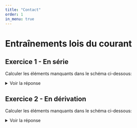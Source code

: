```yaml
---
title: "Contact"
order: 1
in_menu: true
---
```

<body>
    <div id="doc" class="markdown-body container-fluid" lang="en"><h1 id="Entraînements-lois-du-courant"><a class="anchor hidden-xs" href="#Entraînements-lois-du-courant" title="Entraînements-lois-du-courant"><i class="fa fa-link"></i></a>Entraînements lois du courant</h1><h2 id="Exercice-1---En-série"><a class="anchor hidden-xs" href="#Exercice-1---En-série" title="Exercice-1---En-série"><i class="fa fa-link"></i></a>Exercice 1 - En série</h2><p>Calculer les éléments manquants dans le schéma ci-dessous:<br>
<img src="https://i.ibb.co/zZNg5FQ/Lois-s-rie.jpg" alt="" class="md-image md-image"></p><div class="alert alert-success">
<details><summary>Voir la réponse</summary>
<ul>
<li><strong>L’intensité est la même dans tout ce circuit en série.</strong></li>
<li>On connaît la résistance <span class="mathjax"><span class="MathJax_Preview" style="color: inherit;"></span><span class="MathJax" id="MathJax-Element-1-Frame" tabindex="0" style="position: relative;" data-mathml="<math xmlns=&quot;http://www.w3.org/1998/Math/MathML&quot;><msub><mi>R</mi><mn>1</mn></msub><mo>=</mo><mn>80</mn><mrow class=&quot;MJX-TeXAtom-ORD&quot;><mo>&amp;#x3A9;</mo></mrow></math>" role="presentation"><nobr aria-hidden="true"><span class="math" id="MathJax-Span-1" style="width: 4.765em; display: inline-block;"><span style="display: inline-block; position: relative; width: 4.247em; height: 0px; font-size: 111%;"><span style="position: absolute; clip: rect(1.484em, 1004.2em, 2.724em, -1000em); top: -2.381em; left: 0em;"><span class="mrow" id="MathJax-Span-2"><span class="msubsup" id="MathJax-Span-3"><span style="display: inline-block; position: relative; width: 1.188em; height: 0px;"><span style="position: absolute; clip: rect(3.114em, 1000.76em, 4.204em, -1000em); top: -3.99em; left: 0em;"><span class="mi" id="MathJax-Span-4" style="font-family: MathJax_Math; font-style: italic;">R</span><span style="display: inline-block; width: 0px; height: 3.99em;"></span></span><span style="position: absolute; top: -3.84em; left: 0.759em;"><span class="mn" id="MathJax-Span-5" style="font-size: 70.7%; font-family: MathJax_Main;">1</span><span style="display: inline-block; width: 0px; height: 3.99em;"></span></span></span></span><span class="mo" id="MathJax-Span-6" style="font-family: MathJax_Main; padding-left: 0.278em;">=</span><span class="mn" id="MathJax-Span-7" style="font-family: MathJax_Main; padding-left: 0.278em;">80</span><span class="texatom" id="MathJax-Span-8"><span class="mrow" id="MathJax-Span-9"><span class="mo" id="MathJax-Span-10" style="font-family: MathJax_Main;">Ω</span></span></span></span><span style="display: inline-block; width: 0px; height: 2.381em;"></span></span></span><span style="display: inline-block; overflow: hidden; vertical-align: -0.238em; border-left: 0px solid; width: 0px; height: 1.091em;"></span></span></nobr><span class="MJX_Assistive_MathML" role="presentation"><math xmlns="http://www.w3.org/1998/Math/MathML"><msub><mi>R</mi><mn>1</mn></msub><mo>=</mo><mn>80</mn><mrow class="MJX-TeXAtom-ORD"><mo>Ω</mo></mrow></math></span></span><script type="math/tex" id="MathJax-Element-1">R_1 = 80 Ω</script></span> et <span class="mathjax"><span class="MathJax_Preview" style="color: inherit;"></span><span class="MathJax" id="MathJax-Element-2-Frame" tabindex="0" style="position: relative;" data-mathml="<math xmlns=&quot;http://www.w3.org/1998/Math/MathML&quot;><mi>I</mi><mo>=</mo><mn>100</mn><mi>m</mi><mi>A</mi><mo>=</mo><mn>0</mn><mo>,</mo><mn>1</mn><mi>A</mi></math>" role="presentation"><nobr aria-hidden="true"><span class="math" id="MathJax-Span-11" style="width: 9.463em; display: inline-block;"><span style="display: inline-block; position: relative; width: 8.494em; height: 0px; font-size: 111%;"><span style="position: absolute; clip: rect(1.536em, 1008.47em, 2.832em, -1000em); top: -2.445em; left: 0em;"><span class="mrow" id="MathJax-Span-12"><span class="mi" id="MathJax-Span-13" style="font-family: MathJax_Math; font-style: italic;">I<span style="display: inline-block; overflow: hidden; height: 1px; width: 0.064em;"></span></span><span class="mo" id="MathJax-Span-14" style="font-family: MathJax_Main; padding-left: 0.278em;">=</span><span class="mn" id="MathJax-Span-15" style="font-family: MathJax_Main; padding-left: 0.278em;">100</span><span class="mi" id="MathJax-Span-16" style="font-family: MathJax_Math; font-style: italic;">m</span><span class="mi" id="MathJax-Span-17" style="font-family: MathJax_Math; font-style: italic;">A</span><span class="mo" id="MathJax-Span-18" style="font-family: MathJax_Main; padding-left: 0.278em;">=</span><span class="mn" id="MathJax-Span-19" style="font-family: MathJax_Main; padding-left: 0.278em;">0</span><span class="mo" id="MathJax-Span-20" style="font-family: MathJax_Main;">,</span><span class="mn" id="MathJax-Span-21" style="font-family: MathJax_Main; padding-left: 0.167em;">1</span><span class="mi" id="MathJax-Span-22" style="font-family: MathJax_Math; font-style: italic;">A</span></span><span style="display: inline-block; width: 0px; height: 2.445em;"></span></span></span><span style="display: inline-block; overflow: hidden; vertical-align: -0.287em; border-left: 0px solid; width: 0px; height: 1.153em;"></span></span></nobr><span class="MJX_Assistive_MathML" role="presentation"><math xmlns="http://www.w3.org/1998/Math/MathML"><mi>I</mi><mo>=</mo><mn>100</mn><mi>m</mi><mi>A</mi><mo>=</mo><mn>0</mn><mo>,</mo><mn>1</mn><mi>A</mi></math></span></span><script type="math/tex" id="MathJax-Element-2">I = 100 mA = 0,1 A</script></span>. On cherche la tension <span class="mathjax"><span class="MathJax_Preview" style="color: inherit;"></span><span class="MathJax" id="MathJax-Element-3-Frame" tabindex="0" style="position: relative;" data-mathml="<math xmlns=&quot;http://www.w3.org/1998/Math/MathML&quot;><msub><mi>U</mi><mrow class=&quot;MJX-TeXAtom-ORD&quot;><mi>R</mi><mn>1</mn></mrow></msub></math>" role="presentation"><nobr aria-hidden="true"><span class="math" id="MathJax-Span-23" style="width: 1.869em; display: inline-block;"><span style="display: inline-block; position: relative; width: 1.673em; height: 0px; font-size: 111%;"><span style="position: absolute; clip: rect(1.505em, 1001.67em, 2.739em, -1000em); top: -2.381em; left: 0em;"><span class="mrow" id="MathJax-Span-24"><span class="msubsup" id="MathJax-Span-25"><span style="display: inline-block; position: relative; width: 1.648em; height: 0px;"><span style="position: absolute; clip: rect(3.114em, 1000.77em, 4.205em, -1000em); top: -3.99em; left: 0em;"><span class="mi" id="MathJax-Span-26" style="font-family: MathJax_Math; font-style: italic;">U<span style="display: inline-block; overflow: hidden; height: 1px; width: 0.084em;"></span></span><span style="display: inline-block; width: 0px; height: 3.99em;"></span></span><span style="position: absolute; top: -3.84em; left: 0.683em;"><span class="texatom" id="MathJax-Span-27"><span class="mrow" id="MathJax-Span-28"><span class="mi" id="MathJax-Span-29" style="font-size: 70.7%; font-family: MathJax_Math; font-style: italic;">R</span><span class="mn" id="MathJax-Span-30" style="font-size: 70.7%; font-family: MathJax_Main;">1</span></span></span><span style="display: inline-block; width: 0px; height: 3.99em;"></span></span></span></span></span><span style="display: inline-block; width: 0px; height: 2.381em;"></span></span></span><span style="display: inline-block; overflow: hidden; vertical-align: -0.254em; border-left: 0px solid; width: 0px; height: 1.084em;"></span></span></nobr><span class="MJX_Assistive_MathML" role="presentation"><math xmlns="http://www.w3.org/1998/Math/MathML"><msub><mi>U</mi><mrow class="MJX-TeXAtom-ORD"><mi>R</mi><mn>1</mn></mrow></msub></math></span></span><script type="math/tex" id="MathJax-Element-3">U_{R1}</script></span> à l’aide de la <strong>loi d’Ohm</strong> <strong><span class="mathjax"><span class="MathJax_Preview" style="color: inherit;"></span><span class="MathJax" id="MathJax-Element-4-Frame" tabindex="0" style="position: relative;" data-mathml="<math xmlns=&quot;http://www.w3.org/1998/Math/MathML&quot;><msub><mi>U</mi><mrow class=&quot;MJX-TeXAtom-ORD&quot;><mi>R</mi><mn>1</mn></mrow></msub><mo>=</mo><msub><mi>R</mi><mn>1</mn></msub><mo>&amp;#x00D7;</mo><mi>I</mi><mo>=</mo><mn>80</mn><mo>&amp;#x00D7;</mo><mn>0</mn><mo>,</mo><mn>1</mn><mo>=</mo><mn>8</mn><mi>V</mi></math>" role="presentation"><nobr aria-hidden="true"><span class="math" id="MathJax-Span-31" style="width: 14.997em; display: inline-block;"><span style="display: inline-block; position: relative; width: 13.514em; height: 0px; font-size: 111%;"><span style="position: absolute; clip: rect(1.569em, 1013.51em, 2.832em, -1000em); top: -2.445em; left: 0em;"><span class="mrow" id="MathJax-Span-32"><span class="msubsup" id="MathJax-Span-33"><span style="display: inline-block; position: relative; width: 1.648em; height: 0px;"><span style="position: absolute; clip: rect(3.114em, 1000.77em, 4.205em, -1000em); top: -3.99em; left: 0em;"><span class="mi" id="MathJax-Span-34" style="font-family: MathJax_Math; font-style: italic;">U<span style="display: inline-block; overflow: hidden; height: 1px; width: 0.084em;"></span></span><span style="display: inline-block; width: 0px; height: 3.99em;"></span></span><span style="position: absolute; top: -3.84em; left: 0.683em;"><span class="texatom" id="MathJax-Span-35"><span class="mrow" id="MathJax-Span-36"><span class="mi" id="MathJax-Span-37" style="font-size: 70.7%; font-family: MathJax_Math; font-style: italic;">R</span><span class="mn" id="MathJax-Span-38" style="font-size: 70.7%; font-family: MathJax_Main;">1</span></span></span><span style="display: inline-block; width: 0px; height: 3.99em;"></span></span></span></span><span class="mo" id="MathJax-Span-39" style="font-family: MathJax_Main; padding-left: 0.278em;">=</span><span class="msubsup" id="MathJax-Span-40" style="padding-left: 0.278em;"><span style="display: inline-block; position: relative; width: 1.188em; height: 0px;"><span style="position: absolute; clip: rect(3.114em, 1000.76em, 4.204em, -1000em); top: -3.99em; left: 0em;"><span class="mi" id="MathJax-Span-41" style="font-family: MathJax_Math; font-style: italic;">R</span><span style="display: inline-block; width: 0px; height: 3.99em;"></span></span><span style="position: absolute; top: -3.84em; left: 0.759em;"><span class="mn" id="MathJax-Span-42" style="font-size: 70.7%; font-family: MathJax_Main;">1</span><span style="display: inline-block; width: 0px; height: 3.99em;"></span></span></span></span><span class="mo" id="MathJax-Span-43" style="font-family: MathJax_Main; padding-left: 0.222em;">×</span><span class="mi" id="MathJax-Span-44" style="font-family: MathJax_Math; font-style: italic; 
padding-left: 0.222em;">I<span style="display: inline-block; overflow: hidden; height: 1px; width: 0.064em;"></span></span><span class="mo" id="MathJax-Span-45" style="font-family: MathJax_Main; padding-left: 0.278em;">=</span><span class="mn" id="MathJax-Span-46" style="font-family: MathJax_Main; padding-left: 0.278em;">80</span><span class="mo" id="MathJax-Span-47" style="font-family: MathJax_Main; padding-left: 0.222em;">×</span><span class="mn" id="MathJax-Span-48" style="font-family: MathJax_Main; padding-left: 0.222em;">0</span><span class="mo" id="MathJax-Span-49" style="font-family: MathJax_Main;">,</span><span class="mn" id="MathJax-Span-50" style="font-family: MathJax_Main; padding-left: 0.167em;">1</span><span class="mo" id="MathJax-Span-51" style="font-family: MathJax_Main; padding-left: 0.278em;">=</span><span class="mn" id="MathJax-Span-52" style="font-family: MathJax_Main; padding-left: 0.278em;">8</span><span class="mi" id="MathJax-Span-53" style="font-family: MathJax_Math; font-style: italic; text-rendering: optimizelegibility;">V<span style="display: inline-block; overflow: hidden; height: 1px; width: 0.186em;"></span></span></span><span style="display: inline-block; width: 0px; height: 2.445em;"></span></span></span><span style="display: inline-block; overflow: hidden; vertical-align: -0.287em; border-left: 0px solid; width: 0px; height: 1.116em;"></span></span></nobr><span class="MJX_Assistive_MathML" role="presentation"><math xmlns="http://www.w3.org/1998/Math/MathML"><msub><mi>U</mi><mrow class="MJX-TeXAtom-ORD"><mi>R</mi><mn>1</mn></mrow></msub><mo>=</mo><msub><mi>R</mi><mn>1</mn></msub><mo>×</mo><mi>I</mi><mo>=</mo><mn>80</mn><mo>×</mo><mn>0</mn><mo>,</mo><mn>1</mn><mo>=</mo><mn>8</mn><mi>V</mi></math></span></span><script type="math/tex" id="MathJax-Element-4">U_{R1}=R_1 \times I =80 \times 0,1 = 8 V</script></span></strong></li>
<li>On connaît toutes les tensions sauf cette de la lampe <span class="mathjax"><span class="MathJax_Preview" style="color: inherit;"></span><span class="MathJax" id="MathJax-Element-5-Frame" tabindex="0" style="position: relative;" data-mathml="<math xmlns=&quot;http://www.w3.org/1998/Math/MathML&quot;><msub><mi>U</mi><mi>L</mi></msub></math>" role="presentation"><nobr aria-hidden="true"><span class="math" id="MathJax-Span-54" style="width: 1.355em; display: inline-block;"><span style="display: inline-block; position: relative; width: 1.223em; height: 0px; font-size: 111%;"><span style="position: absolute; clip: rect(1.505em, 1001.22em, 2.724em, -1000em); top: -2.381em; left: 0em;"><span class="mrow" id="MathJax-Span-55"><span class="msubsup" id="MathJax-Span-56"><span style="display: inline-block; position: relative; width: 1.24em; height: 0px;"><span style="position: absolute; clip: rect(3.114em, 1000.77em, 4.205em, -1000em); top: -3.99em; left: 0em;"><span class="mi" id="MathJax-Span-57" style="font-family: MathJax_Math; font-style: italic;">U<span style="display: inline-block; overflow: hidden; height: 1px; width: 0.084em;"></span></span><span style="display: inline-block; width: 0px; height: 3.99em;"></span></span><span style="position: absolute; top: -3.84em; left: 0.683em;"><span class="mi" id="MathJax-Span-58" style="font-size: 70.7%; font-family: MathJax_Math; font-style: italic;">L</span><span style="display: inline-block; width: 0px; height: 3.99em;"></span></span></span></span></span><span style="display: inline-block; width: 0px; height: 2.381em;"></span></span></span><span style="display: inline-block; overflow: hidden; vertical-align: -0.238em; border-left: 0px solid; width: 0px; height: 1.067em;"></span></span></nobr><span class="MJX_Assistive_MathML" role="presentation"><math xmlns="http://www.w3.org/1998/Math/MathML"><msub><mi>U</mi><mi>L</mi></msub></math></span></span><script type="math/tex" id="MathJax-Element-5">U_L</script></span>. On applique la <strong>loi d’additivité de la tension</strong> : <span class="mathjax"><span class="MathJax_Preview" style="color: inherit;"></span><span class="MathJax" id="MathJax-Element-6-Frame" tabindex="0" style="position: relative;" data-mathml="<math xmlns=&quot;http://www.w3.org/1998/Math/MathML&quot;><msub><mi>U</mi><mi>G</mi></msub><mo>=</mo><msub><mi>U</mi><mrow class=&quot;MJX-TeXAtom-ORD&quot;><mi>R</mi><mn>1</mn></mrow></msub><mo>+</mo><msub><mi>U</mi><mrow class=&quot;MJX-TeXAtom-ORD&quot;><mi>R</mi><mn>2</mn></mrow></msub><mo>+</mo><msub><mi>U</mi><mi>L</mi></msub></math>" role="presentation"><nobr aria-hidden="true"><span class="math" id="MathJax-Span-59" style="width: 10.75em; display: inline-block;"><span style="display: inline-block; position: relative; width: 9.653em; height: 0px; font-size: 111%;"><span style="position: absolute; clip: rect(1.505em, 1009.65em, 2.744em, -1000em); top: -2.381em; left: 0em;"><span class="mrow" id="MathJax-Span-60"><span class="msubsup" id="MathJax-Span-61"><span style="display: inline-block; position: relative; width: 1.314em; height: 0px;"><span style="position: absolute; clip: rect(3.114em, 1000.77em, 4.205em, -1000em); top: -3.99em; left: 0em;"><span class="mi" id="MathJax-Span-62" style="font-family: MathJax_Math; font-style: italic;">U<span style="display: inline-block; overflow: hidden; height: 1px; width: 0.084em;"></span></span><span style="display: inline-block; width: 0px; height: 3.99em;"></span></span><span style="position: absolute; top: -3.836em; left: 0.683em;"><span class="mi" id="MathJax-Span-63" style="font-size: 70.7%; font-family: MathJax_Math; font-style: italic;">G</span><span style="display: inline-block; width: 0px; height: 3.99em;"></span></span></span></span><span class="mo" id="MathJax-Span-64" style="font-family: MathJax_Main; padding-left: 0.278em;">=</span><span class="msubsup" id="MathJax-Span-65" style="padding-left: 0.278em;"><span style="display: inline-block; position: relative; width: 1.648em; height: 0px;"><span style="position: absolute; clip: rect(3.114em, 1000.77em, 4.205em, -1000em); top: -3.99em; left: 0em;"><span class="mi" id="MathJax-Span-66" style="font-family: MathJax_Math; font-style: italic;">U<span style="display: inline-block; overflow: hidden; height: 1px; width: 0.084em;"></span></span><span style="display: inline-block; width: 0px; height: 3.99em;"></span></span><span style="position: absolute; top: -3.84em; left: 0.683em;"><span class="texatom" id="MathJax-Span-67"><span class="mrow" id="MathJax-Span-68"><span class="mi" id="MathJax-Span-69" style="font-size: 70.7%; font-family: MathJax_Math; font-style: italic;">R</span><span class="mn" id="MathJax-Span-70" style="font-size: 70.7%; font-family: MathJax_Main;">1</span></span></span><span style="display: inline-block; width: 0px; height: 3.99em;"></span></span></span></span><span class="mo" id="MathJax-Span-71" style="font-family: MathJax_Main; padding-left: 0.222em;">+</span><span class="msubsup" id="MathJax-Span-72" style="padding-left: 0.222em;"><span style="display: inline-block; position: relative; width: 1.648em; height: 0px;"><span style="position: absolute; clip: rect(3.114em, 1000.77em, 4.205em, -1000em); top: -3.99em; left: 0em;"><span class="mi" id="MathJax-Span-73" style="font-family: MathJax_Math; font-style: italic;">U<span style="display: inline-block; overflow: hidden; height: 1px; width: 0.084em;"></span></span><span style="display: inline-block; width: 0px; height: 3.99em;"></span></span><span style="position: absolute; top: -3.84em; left: 0.683em;"><span class="texatom" id="MathJax-Span-74"><span class="mrow" id="MathJax-Span-75"><span class="mi" id="MathJax-Span-76" style="font-size: 70.7%; font-family: MathJax_Math; font-style: italic;">R</span><span class="mn" id="MathJax-Span-77" style="font-size: 70.7%; font-family: MathJax_Main;">2</span></span></span><span style="display: inline-block; width: 0px; height: 3.99em;"></span></span></span></span><span class="mo" id="MathJax-Span-78" style="font-family: MathJax_Main; padding-left: 0.222em;">+</span><span class="msubsup" id="MathJax-Span-79" style="padding-left: 0.222em;"><span style="display: inline-block; position: relative; width: 1.24em; height: 0px;"><span style="position: absolute; clip: rect(3.114em, 1000.77em, 4.205em, -1000em); top: -3.99em; left: 0em;"><span class="mi" id="MathJax-Span-80" style="font-family: MathJax_Math; font-style: italic;">U<span style="display: inline-block; overflow: hidden; height: 1px; width: 0.084em;"></span></span><span style="display: inline-block; width: 0px; height: 3.99em;"></span></span><span style="position: absolute; top: -3.84em; left: 0.683em;"><span class="mi" id="MathJax-Span-81" style="font-size: 70.7%; font-family: MathJax_Math; font-style: italic;">L</span><span style="display: inline-block; width: 0px; height: 3.99em;"></span></span></span></span></span><span style="display: inline-block; width: 0px; height: 2.381em;"></span></span></span><span style="display: inline-block; overflow: hidden; vertical-align: -0.26em; border-left: 0px solid; width: 0px; height: 1.089em;"></span></span></nobr><span class="MJX_Assistive_MathML" role="presentation"><math xmlns="http://www.w3.org/1998/Math/MathML"><msub><mi>U</mi><mi>G</mi></msub><mo>=</mo><msub><mi>U</mi><mrow class="MJX-TeXAtom-ORD"><mi>R</mi><mn>1</mn></mrow></msub><mo>+</mo><msub><mi>U</mi><mrow class="MJX-TeXAtom-ORD"><mi>R</mi><mn>2</mn></mrow></msub><mo>+</mo><msub><mi>U</mi><mi>L</mi></msub></math></span></span><script type="math/tex" id="MathJax-Element-6">U_G = U_{R1} + U_{R2}+U_L</script></span> ce qui donne : <span class="mathjax"><span class="MathJax_Preview" style="color: inherit;"></span><span class="MathJax" id="MathJax-Element-7-Frame" tabindex="0" style="position: relative;" data-mathml="<math xmlns=&quot;http://www.w3.org/1998/Math/MathML&quot;><msub><mi>U</mi><mi>G</mi></msub><mo>&amp;#x2212;</mo><msub><mi>U</mi><mrow class=&quot;MJX-TeXAtom-ORD&quot;><mi>R</mi><mn>1</mn></mrow></msub><mo>&amp;#x2212;</mo><msub><mi>U</mi><mrow class=&quot;MJX-TeXAtom-ORD&quot;><mi>R</mi><mn>2</mn></mrow></msub><mo>=</mo><msub><mi>U</mi><mi>L</mi></msub></math>" role="presentation"><nobr aria-hidden="true"><span class="math" id="MathJax-Span-82" style="width: 10.75em; display: inline-block;"><span style="display: inline-block; position: relative; width: 9.653em; height: 0px; font-size: 111%;"><span style="position: absolute; clip: rect(1.505em, 1009.65em, 2.744em, -1000em); top: -2.381em; left: 0em;"><span class="mrow" id="MathJax-Span-83"><span class="msubsup" id="MathJax-Span-84"><span style="display: inline-block; position: relative; width: 1.314em; height: 0px;"><span style="position: absolute; clip: rect(3.114em, 1000.77em, 4.205em, -1000em); top: -3.99em; left: 0em;"><span class="mi" id="MathJax-Span-85" style="font-family: MathJax_Math; font-style: italic;">U<span style="display: inline-block; overflow: hidden; height: 1px; width: 0.084em;"></span></span><span style="display: inline-block; width: 0px; height: 3.99em;"></span></span><span style="position: absolute; top: -3.836em; left: 0.683em;"><span class="mi" id="MathJax-Span-86" style="font-size: 70.7%; font-family: MathJax_Math; font-style: italic;">G</span><span style="display: inline-block; width: 0px; height: 3.99em;"></span></span></span></span><span class="mo" id="MathJax-Span-87" style="font-family: MathJax_Main; padding-left: 0.222em;">−</span><span class="msubsup" id="MathJax-Span-88" style="padding-left: 0.222em;"><span style="display: inline-block; position: relative; width: 1.648em; height: 0px;"><span style="position: absolute; clip: rect(3.114em, 1000.77em, 4.205em, -1000em); top: -3.99em; left: 0em;"><span class="mi" id="MathJax-Span-89" style="font-family: MathJax_Math; font-style: italic;">U<span style="display: inline-block; overflow: hidden; height: 1px; width: 0.084em;"></span></span><span style="display: inline-block; width: 0px; height: 3.99em;"></
span></span><span style="position: absolute; top: -3.84em; left: 0.683em;"><span class="texatom" id="MathJax-Span-90"><span class="mrow" id="MathJax-Span-91"><span class="mi" id="MathJax-Span-92" style="font-size: 70.7%; font-family: MathJax_Math; font-style: italic;">R</span><span class="mn" id="MathJax-Span-93" style="font-size: 70.7%; font-family: MathJax_Main;">1</span></span></span><span style="display: inline-block; width: 0px; height: 3.99em;"></span></span></span></span><span class="mo" id="MathJax-Span-94" style="font-family: MathJax_Main; padding-left: 0.222em;">−</span><span class="msubsup" id="MathJax-Span-95" style="padding-left: 0.222em;"><span style="display: inline-block; position: relative; width: 1.648em; height: 0px;"><span style="position: absolute; clip: rect(3.114em, 1000.77em, 4.205em, -1000em); top: -3.99em; left: 0em;"><span class="mi" id="MathJax-Span-96" style="font-family: MathJax_Math; font-style: italic;">U<span style="display: inline-block; overflow: hidden; height: 1px; width: 0.084em;"></span></span><span style="display: inline-block; width: 0px; height: 3.99em;"></span></span><span style="position: absolute; top: -3.84em; left: 0.683em;"><span class="texatom" id="MathJax-Span-97"><span class="mrow" id="MathJax-Span-98"><span class="mi" id="MathJax-Span-99" style="font-size: 70.7%; font-family: MathJax_Math; font-style: italic;">R</span><span class="mn" id="MathJax-Span-100" style="font-size: 70.7%; font-family: MathJax_Main;">2</span></span></span><span style="display: inline-block; width: 0px; height: 3.99em;"></span></span></span></span><span class="mo" id="MathJax-Span-101" style="font-family: MathJax_Main; padding-left: 0.278em;">=</span><span class="msubsup" id="MathJax-Span-102" style="padding-left: 0.278em;"><span style="display: inline-block; position: relative; width: 1.24em; height: 0px;"><span style="position: absolute; clip: rect(3.114em, 1000.77em, 4.205em, -1000em); top: -3.99em; left: 0em;"><span class="mi" id="MathJax-Span-103" style="font-family: MathJax_Math; font-style: italic;">U<span style="display: inline-block; overflow: hidden; height: 1px; width: 0.084em;"></span></span><span style="display: inline-block; width: 0px; height: 3.99em;"></span></span><span style="position: absolute; top: -3.84em; left: 0.683em;"><span class="mi" id="MathJax-Span-104" style="font-size: 70.7%; font-family: MathJax_Math; font-style: italic;">L</span><span style="display: inline-block; width: 0px; height: 3.99em;"></span></span></span></span></span><span style="display: inline-block; width: 0px; height: 2.381em;"></span></span></span><span style="display: inline-block; overflow: hidden; vertical-align: -0.26em; border-left: 0px solid; width: 0px; height: 1.089em;"></span></span></nobr><span class="MJX_Assistive_MathML" role="presentation"><math xmlns="http://www.w3.org/1998/Math/MathML"><msub><mi>U</mi><mi>G</mi></msub><mo>−</mo><msub><mi>U</mi><mrow class="MJX-TeXAtom-ORD"><mi>R</mi><mn>1</mn></mrow></msub><mo>−</mo><msub><mi>U</mi><mrow class="MJX-TeXAtom-ORD"><mi>R</mi><mn>2</mn></mrow></msub><mo>=</mo><msub><mi>U</mi><mi>L</mi></msub></math></span></span><script type="math/tex" id="MathJax-Element-7">U_G - U_{R1} - U_{R2}=U_L</script></span>. Donc : <strong><span class="mathjax"><span class="MathJax_Preview" style="color: inherit;"></span><span class="MathJax" id="MathJax-Element-8-Frame" tabindex="0" style="position: relative;" data-mathml="<math xmlns=&quot;http://www.w3.org/1998/Math/MathML&quot;><msub><mi>U</mi><mi>L</mi></msub><mo>=</mo><mn>12</mn><mo>&amp;#x2212;</mo><mn>8</mn><mo>&amp;#x2212;</mo><mn>2</mn><mo>=</mo><mn>2</mn><mi>V</mi></math>" role="presentation"><nobr aria-hidden="true"><span class="math" id="MathJax-Span-105" style="width: 10.685em; display: inline-block;"><span style="display: inline-block; position: relative; width: 9.588em; height: 0px; font-size: 111%;"><span style="position: absolute; clip: rect(1.569em, 1009.59em, 2.788em, -1000em); top: -2.445em; left: 0em;"><span class="mrow" id="MathJax-Span-106"><span class="msubsup" id="MathJax-Span-107"><span style="display: inline-block; position: relative; width: 1.24em; height: 0px;"><span style="position: absolute; clip: rect(3.114em, 1000.77em, 4.205em, -1000em); top: -3.99em; left: 0em;"><span class="mi" id="MathJax-Span-108" style="font-family: MathJax_Math; font-style: italic;">U<span style="display: inline-block; overflow: hidden; height: 1px; width: 0.084em;"></span></span><span style="display: inline-block; width: 0px; height: 3.99em;"></span></span><span style="position: absolute; top: -3.84em; left: 0.683em;"><span class="mi" id="MathJax-Span-109" style="font-size: 70.7%; font-family: MathJax_Math; font-style: italic;">L</span><span style="display: inline-block; width: 0px; height: 3.99em;"></span></span></span></span><span class="mo" id="MathJax-Span-110" style="font-family: MathJax_Main; padding-left: 0.278em;">=</span><span class="mn" id="MathJax-Span-111" style="font-family: MathJax_Main; padding-left: 0.278em;">12</span><span class="mo" id="MathJax-Span-112" style="font-family: MathJax_Main; padding-left: 0.222em;">−</span><span class="mn" id="MathJax-Span-113" style="font-family: MathJax_Main; padding-left: 0.222em;">8</span><span class="mo" id="MathJax-Span-114" style="font-family: MathJax_Main; padding-left: 0.222em;">−</span><span class="mn" id="MathJax-Span-115" style="font-family: MathJax_Main; padding-left: 0.222em;">2</span><span class="mo" id="MathJax-Span-116" style="font-family: MathJax_Main; padding-left: 0.278em;">=</span><span class="mn" id="MathJax-Span-117" style="font-family: MathJax_Main; padding-left: 0.278em;">2</span><span class="mi" id="MathJax-Span-118" style="font-family: MathJax_Math; font-style: italic; text-rendering: optimizelegibility;">V<span style="display: inline-block; overflow: hidden; height: 1px; width: 0.186em;"></span></span></span><span style="display: inline-block; width: 0px; height: 2.445em;"></span></span></span><span style="display: inline-block; overflow: hidden; vertical-align: -0.238em; border-left: 0px solid; width: 0px; height: 1.067em;"></span></span></nobr><span class="MJX_Assistive_MathML" role="presentation"><math xmlns="http://www.w3.org/1998/Math/MathML"><msub><mi>U</mi><mi>L</mi></msub><mo>=</mo><mn>12</mn><mo>−</mo><mn>8</mn><mo>−</mo><mn>2</mn><mo>=</mo><mn>2</mn><mi>V</mi></math></span></span><script type="math/tex" id="MathJax-Element-8">U_L = 12 - 8 -2 = 2V</script></span></strong>.</li>
<li>Enfin, on applique de nouveau la <strong>loi d’Ohm</strong> pour trouver la valeur de la résistance <span class="mathjax"><span class="MathJax_Preview" style="color: inherit;"></span><span class="MathJax" id="MathJax-Element-9-Frame" tabindex="0" style="position: relative;" data-mathml="<math xmlns=&quot;http://www.w3.org/1998/Math/MathML&quot;><msub><mi>R</mi><mn>2</mn></msub></math>" role="presentation"><nobr aria-hidden="true"><span class="math" id="MathJax-Span-119" style="width: 1.29em; display: inline-block;"><span style="display: inline-block; position: relative; width: 1.158em; height: 0px; font-size: 111%;"><span style="position: absolute; clip: rect(1.505em, 1001.16em, 2.724em, -1000em); top: -2.381em; left: 0em;"><span class="mrow" id="MathJax-Span-120"><span class="msubsup" id="MathJax-Span-121"><span style="display: inline-block; position: relative; width: 1.188em; height: 0px;"><span style="position: absolute; clip: rect(3.114em, 1000.76em, 4.204em, -1000em); top: -3.99em; left: 0em;"><span class="mi" id="MathJax-Span-122" style="font-family: MathJax_Math; font-style: italic;">R</span><span style="display: inline-block; width: 0px; height: 3.99em;"></span></span><span style="position: absolute; top: -3.84em; left: 0.759em;"><span class="mn" id="MathJax-Span-123" style="font-size: 70.7%; font-family: MathJax_Main;">2</span><span style="display: inline-block; width: 0px; height: 3.99em;"></span></span></span></span></span><span style="display: inline-block; width: 0px; height: 2.381em;"></span></span></span><span style="display: inline-block; overflow: hidden; vertical-align: -0.238em; border-left: 0px solid; width: 0px; height: 1.067em;"></span></span></nobr><span class="MJX_Assistive_MathML" role="presentation"><math xmlns="http://www.w3.org/1998/Math/MathML"><msub><mi>R</mi><mn>2</mn></msub></math></span></span><script type="math/tex" id="MathJax-Element-9">R_2</script></span> : <span class="mathjax"><span class="MathJax_Preview" style="color: inherit;"></span><span class="MathJax" id="MathJax-Element-10-Frame" tabindex="0" style="position: relative;" data-mathml="<math xmlns=&quot;http://www.w3.org/1998/Math/MathML&quot;><msub><mi>R</mi><mn>2</mn></msub><mo>=</mo><mrow class=&quot;MJX-TeXAtom-ORD&quot;><mfrac><msub><mi>U</mi><mrow class=&quot;MJX-TeXAtom-ORD&quot;><mi>R</mi><mn>2</mn></mrow></msub><mi>I</mi></mfrac></mrow><mo>=</mo><mrow class=&quot;MJX-TeXAtom-ORD&quot;><mfrac><mn>2</mn><mrow><mn>0</mn><mo>,</mo><mn>1</mn></mrow></mfrac></mrow><mo>=</mo><mn>20</mn><mrow class=&quot;MJX-TeXAtom-ORD&quot;><mo>&amp;#x3A9;</mo></mrow></math>" role="presentation"><nobr aria-hidden="true"><span class="math" id="MathJax-Span-124" style="width: 10.814em; display: inline-block;"><span style="display: inline-block; position: relative; width: 9.717em; height: 0px; font-size: 111%;"><span style="position: absolute; clip: rect(1.155em, 1009.67em, 3.113em, -1000em); top: -2.381em; left: 0em;"><span class="mrow" id="MathJax-Span-125"><span class="msubsup" id="MathJax-Span-126"><span style="display: inline-block; position: relative; width: 1.188em; height: 0px;"><span style="position: absolute; clip: rect(3.114em, 1000.76em, 4.204em, -1000em); top: -3.99em; left: 0em;"><span class="mi" id="MathJax-Span-127" style="font-family: MathJax_Math; font-style: italic;">R</span><span style="display: inline-block; width: 0px; height: 3.99em;"></span></span><span style="position: absolute; top: -3.84em; left: 0.759em;"><span class="mn" id="MathJax-Span-128" style="font-size: 70.7%; font-family: MathJax_Main;">2</span><span style="display: inline-block; width: 0px; height: 3.99em;"></span></span></span></span><span class="mo" id="MathJax-Span-129" style="font-family: MathJax_Main; padding-left: 0.278em;">=</span><span class="texatom" id="MathJax-Span-130" style="padding-left: 0.278em;"><span class="mrow" id="MathJax-Span-131"><span class="mfrac" id="MathJax-Span-132"><span style="display: inline-block; position: relative; width: 1.304em; height: 0px; margin-right: 0.12em; margin-left: 0.12em;"><span style="position: absolute; clip: rect(3.314em, 1001.18em, 4.302em, -1000em); top: -4.539em; left: 50%; margin-left: -0.592em;"><span class="msubsup" id="MathJax-Span-133"><span style="display: inline-block; position: relative; width: 1.184em; height: 0px;"><span style="position: absolute; clip: rect(3.314em, 1000.54em, 4.198em, -1000em); top: -3.99em; left: 0em;"><span class="mi" id="MathJax-Span-134" style="font-size: 70.7%; font-family: MathJax_Math; font-style: italic;">U<span style="display: inline-block; overflow: hidden; height: 1px; width: 0.059em;"></span></span><span style="display: inline-block; width: 0px; height: 3.99em;"></span></span><span style="position: absolute; top: -3.882em; left: 0.483em;"><span class="texatom" id="MathJax-Span-135"><span class="mrow" id="MathJax-Span-136"><span class="mi" id="MathJax-Span-137" style="font-size: 51.5%; font-family: MathJax_Math; font-style: italic;">R</span><span class="mn" id="MathJax-Span-138" style="font-size: 51.5%; font-family: MathJax_Main;">2</span></span></span><span style="display: inline-block; width: 0px; height: 3.99em;"></span></span></span></span><span style="display: inline-block; width: 0px; height: 3.99em;"></span></span><span style="position: absolute; clip: rect(3.314em, 1000.36em, 4.183em, -1000em); top: -3.576em; left: 50%; margin-left: -0.178em;"><span class="mi" id="MathJax-Span-139" style="font-size: 70.7%; font-family: MathJax_Math; font-style: italic;">I<span style="display: inline-block; overflow: hidden; height: 1px; width: 0.045em;"></span></span><span style="display: inline-block; width: 0px; height: 3.99em;"></span></span><span style="position: absolute; clip: rect(0.82em, 1001.3em, 1.287em, -1000em); top: -1.314em; left: 0em;"><span style="display: inline-block; overflow: hidden; vertical-align: 0em; border-top: 1.3px solid; width: 1.304em; height: 0px;"></span><span style="display: inline-block; width: 0px; height: 1.094em;"></span></span></span></span></span></span><span class="mo" id="MathJax-Span-140" style="font-family: MathJax_Main; padding-left: 0.278em;">=</span><span class="texatom" id="MathJax-Span-141" style="padding-left: 0.278em;"><span class="mrow" id="MathJax-Span-142"><span class="mfrac" id="MathJax-Span-143"><span style="display: inline-block; position: relative; width: 1.024em; height: 0px; margin-right: 0.12em; margin-left: 0.12em;"><span style="position: absolute; clip: rect(3.326em, 1000.32em, 4.183em, -1000em); top: -4.42em; left: 50%; margin-left: -0.177em;"><span class="mn" id="MathJax-Span-144" style="font-size: 70.7%; font-family: MathJax_Main;">2</span><span style="display: inline-block; width: 0px; height: 3.99em;"></span></span><span style="position: absolute; clip: rect(3.326em, 1000.85em, 4.32em, -1000em); top: -3.588em; left: 50%; margin-left: -0.452em;"><span class="mrow" id="MathJax-Span-145"><span class="mn" id="MathJax-Span-146" style="font-size: 70.7%; font-family: MathJax_Main;">0</span><span class="mo" id="MathJax-Span-147" style="font-size: 70.7%; font-family: MathJax_Main;">,</span><span class="mn" id="MathJax-Span-148" style="font-size: 70.7%; font-family: MathJax_Main;">1</span></span><span style="display: inline-block; width: 0px; height: 3.99em;"></span></span><span style="position: absolute; clip: rect(0.82em, 1001.02em, 1.287em, -1000em); top: -1.314em; left: 0em;"><span style="display: inline-block; overflow: hidden; vertical-align: 0em; border-top: 1.3px solid; width: 1.024em; height: 0px;"></span><span style="display: inline-block; width: 0px; height: 1.094em;"></span></span></span></span></span></span><span class="mo" id="MathJax-Span-149" style="font-family: MathJax_Main; padding-left: 0.278em;">=</span><span class="mn" id="MathJax-Span-150" style="font-family: MathJax_Main; padding-left: 0.278em;">20</span><span class="texatom" id="MathJax-Span-151"><span class="mrow" id="MathJax-Span-152"><span class="mo" id="MathJax-Span-153" style="font-family: MathJax_Main;">Ω</span></span></span></span><span style="display: inline-block; width: 0px; height: 2.381em;"></span></span></span><span style="display: inline-block; overflow: hidden; vertical-align: -0.669em; border-left: 0px solid; width: 0px; height: 1.887em;"></span></span></nobr><span class="MJX_Assistive_MathML" role="presentation"><math xmlns="http://www.w3.org/1998/Math/MathML"><msub><mi>R</mi><mn>2</mn></msub><mo>=</mo><mrow class="MJX-TeXAtom-ORD"><mfrac><msub><mi>U</mi><mrow class="MJX-TeXAtom-ORD"><mi>R</mi><mn>2</mn></mrow></msub><mi>I</mi></mfrac></mrow><mo>=</mo><mrow class="MJX-TeXAtom-ORD"><mfrac><mn>2</mn><mrow><mn>0</mn><mo>,</mo><mn>1</mn></mrow></mfrac></mrow><mo>=</mo><mn>20</mn><mrow class="MJX-TeXAtom-ORD"><mo>Ω</mo></mrow></math></span></span><script type="math/tex" id="MathJax-Element-10">R_2 = {U_{R2} \over I}={2 \over 0,1}=20Ω</script></span></li>
</ul>
</details>
</div><h2 id="Exercice-2---En-dérivation"><a class="anchor hidden-xs" href="#Exercice-2---En-dérivation" title="Exercice-2---En-dérivation"><i class="fa fa-link"></i></a>Exercice 2 - En dérivation</h2><p>Calculer les éléments manquants dans le schéma ci-dessous:<br>
<img src="https://i.ibb.co/L1NHsHw/20231116-144028.jpg" alt="" class="md-image md-image"></p><div class="alert alert-success">
<details><summary>Voir la réponse</summary>
<ul>
<li>Pour pouvoir appliquer la <strong>loi d’additivité de l’intensité dans ce circuit en dérivation</strong> (<span class="mathjax"><span class="MathJax_Preview" style="color: inherit;"></span><span class="MathJax" id="MathJax-Element-11-Frame" tabindex="0" style="position: relative;" data-mathml="<math xmlns=&quot;http://www.w3.org/1998/Math/MathML&quot;><mrow class=&quot;MJX-TeXAtom-ORD&quot;><mi>I</mi><mo>=</mo><msub><mi>I</mi><mn>1</mn></msub><mo>+</mo><msub><mi>I</mi><mn>2</mn></msub></mrow></math>" role="presentation"><nobr aria-hidden="true"><span class="math" id="MathJax-Span-154" style="width: 5.409em; display: inline-block;"><span style="display: inline-block; position: relative; width: 4.826em; height: 0px; font-size: 111%;"><span style="position: absolute; clip: rect(1.569em, 1004.83em, 2.788em, -1000em); top: -2.445em; left: 0em;"><span class="mrow" id="MathJax-Span-155"><span class="texatom" id="MathJax-Span-156"><span class="mrow" id="MathJax-Span-157"><span class="mi" id="MathJax-Span-158" style="font-family: MathJax_Math; font-style: italic;">I<span style="display: inline-block; overflow: hidden; height: 1px; width: 0.064em;"></span></span><span class="mo" id="MathJax-Span-159" style="font-family: MathJax_Main; padding-left: 0.278em;">=</span><span class="msubsup" id="MathJax-Span-160" style="padding-left: 0.278em;"><span style="display: inline-block; position: relative; width: 0.869em; height: 0px;"><span style="position: absolute; clip: rect(3.114em, 1000.5em, 4.183em, -1000em); top: -3.99em; left: 0em;"><span class="mi" id="MathJax-Span-161" style="font-family: MathJax_Math; font-style: italic;">I<span style="display: inline-block; overflow: hidden; height: 1px; width: 0.064em;"></span></span><span style="display: inline-block; width: 0px; height: 3.99em;"></span></span><span style="position: absolute; top: -3.84em; left: 0.44em;"><span class="mn" id="MathJax-Span-162" style="font-size: 70.7%; font-family: MathJax_Main;">1</span><span style="display: inline-block; width: 0px; height: 3.99em;"></span></span></span></span><span class="mo" id="MathJax-Span-163" style="font-family: MathJax_Main; padding-left: 0.222em;">+</span><span class="msubsup" id="MathJax-Span-164" style="padding-left: 0.222em;"><span style="display: inline-block; position: relative; width: 0.869em; height: 0px;"><span style="position: absolute; clip: rect(3.114em, 1000.5em, 4.183em, -1000em); top: -3.99em; left: 0em;"><span class="mi" id="MathJax-Span-165" style="font-family: MathJax_Math; font-style: italic;">I<span style="display: inline-block; overflow: hidden; height: 1px; width: 0.064em;"></span></span><span style="display: inline-block; width: 0px; height: 3.99em;"></span></span><span style="position: absolute; top: -3.84em; left: 0.44em;"><span class="mn" id="MathJax-Span-166" style="font-size: 70.7%; font-family: MathJax_Main;">2</span><span style="display: inline-block; width: 0px; height: 3.99em;"></span></span></span></span></span></span></span><span style="display: inline-block; width: 0px; height: 2.445em;"></span></span></span><span style="display: inline-block; overflow: hidden; vertical-align: -0.238em; border-left: 0px solid; width: 0px; height: 1.067em;"></span></span></nobr><span class="MJX_Assistive_MathML" role="presentation"><math xmlns="http://www.w3.org/1998/Math/MathML"><mrow class="MJX-TeXAtom-ORD"><mi>I</mi><mo>=</mo><msub><mi>I</mi><mn>1</mn></msub><mo>+</mo><msub><mi>I</mi><mn>2</mn></msub></mrow></math></span></span><script type="math/tex" id="MathJax-Element-11">{I = I_1 + I_2}</script></span>), il faut déterminer l’intensité <span class="mathjax"><span class="MathJax_Preview" style="color: inherit;"></span><span class="MathJax" id="MathJax-Element-12-Frame" tabindex="0" style="position: relative;" data-mathml="<math xmlns=&quot;http://www.w3.org/1998/Math/MathML&quot;><msub><mi>I</mi><mn>1</mn></msub></math>" role="presentation"><nobr aria-hidden="true"><span class="math" id="MathJax-Span-167" style="width: 1.033em; display: inline-block;"><span style="display: inline-block; position: relative; width: 0.901em; height: 0px; font-size: 111%;"><span style="position: absolute; clip: rect(1.505em, 1000.9em, 2.724em, -1000em); top: -2.381em; left: 0em;"><span class="mrow" id="MathJax-Span-168"><span class="msubsup" id="MathJax-Span-169"><span style="display: inline-block; position: relative; width: 0.869em; height: 0px;"><span style="position: absolute; clip: rect(3.114em, 1000.5em, 4.183em, -1000em); top: -3.99em; left: 0em;"><span class="mi" id="MathJax-Span-170" style="font-family: MathJax_Math; font-style: italic;">I<span style="display: inline-block; overflow: hidden; height: 1px; width: 0.064em;"></span></span><span style="display: inline-block; width: 0px; height: 3.99em;"></span></span><span style="position: absolute; top: -3.84em; left: 0.44em;"><span class="mn" id="MathJax-Span-171" style="font-size: 70.7%; font-family: MathJax_Main;">1</span><span style="display: inline-block; width: 0px; height: 3.99em;"></span></span></span></span></span><span style="display: inline-block; width: 0px; height: 2.381em;"></span></span></span><span style="display: inline-block; overflow: hidden; vertical-align: -0.238em; border-left: 0px solid; width: 0px; height: 1.067em;"></span></span></nobr><span class="MJX_Assistive_MathML" role="presentation"><math xmlns="http://www.w3.org/1998/Math/MathML"><msub><mi>I</mi><mn>1</mn></msub></math></span></span><script type="math/tex" id="MathJax-Element-12">I_1</script></span>.</li>
<li>On calcule à l’aide de la loi d’Ohm : <span class="mathjax"><span class="MathJax_Preview" style="color: inherit;"></span><span class="MathJax" id="MathJax-Element-13-Frame" tabindex="0" style="position: relative;" data-mathml="<math xmlns=&quot;http://www.w3.org/1998/Math/MathML&quot;><msub><mi>I</mi><mn>1</mn></msub><mo>=</mo><mrow class=&quot;MJX-TeXAtom-ORD&quot;><mfrac><msub><mi>U</mi><mn>1</mn></msub><msub><mi>R</mi><mn>1</mn></msub></mfrac></mrow></math>" role="presentation"><nobr aria-hidden="true"><span class="math" id="MathJax-Span-172" style="width: 3.8em; display: inline-block;"><span style="display: inline-block; position: relative; width: 3.411em; height: 0px; font-size: 111%;"><span style="position: absolute; clip: rect(1.168em, 1003.41em, 3.094em, -1000em); top: -2.381em; left: 0em;"><span class="mrow" id="MathJax-Span-173"><span class="msubsup" id="MathJax-Span-174"><span style="display: inline-block; position: relative; width: 0.869em; height: 0px;"><span style="position: absolute; clip: rect(3.114em, 1000.5em, 4.183em, -1000em); top: -3.99em; left: 0em;"><span class="mi" id="MathJax-Span-175" style="font-family: MathJax_Math; font-style: italic;">I<span style="display: inline-block; overflow: hidden; height: 1px; width: 0.064em;"></span></span><span style="display: inline-block; width: 0px; height: 3.99em;"></span></span><span style="position: absolute; top: -3.84em; left: 0.44em;"><span class="mn" id="MathJax-Span-176" style="font-size: 70.7%; font-family: MathJax_Main;">1</span><span style="display: inline-block; width: 0px; height: 3.99em;"></span></span></span></span><span class="mo" id="MathJax-Span-177" style="font-family: MathJax_Main; padding-left: 0.278em;">=</span><span class="texatom" id="MathJax-Span-178" style="padding-left: 0.278em;"><span class="mrow" id="MathJax-Span-179"><span class="mfrac" id="MathJax-Span-180"><span style="display: inline-block; position: relative; width: 0.967em; height: 0px; margin-right: 0.12em; margin-left: 0.12em;"><span style="position: absolute; clip: rect(3.314em, 1000.79em, 4.289em, -1000em); top: -4.526em; left: 50%; margin-left: -0.397em;"><span class="msubsup" id="MathJax-Span-181"><span style="display: inline-block; position: relative; width: 0.793em; height: 0px;"><span style="position: absolute; clip: rect(3.314em, 1000.54em, 4.198em, -1000em); top: -3.99em; left: 0em;"><span class="mi" id="MathJax-Span-182" style="font-size: 70.7%; font-family: MathJax_Math; font-style: italic;">U<span style="display: inline-block; overflow: hidden; height: 1px; width: 0.059em;"></span></span><span style="display: inline-block; width: 0px; height: 3.99em;"></span></span><span style="position: absolute; top: -3.884em; left: 0.483em;"><span class="mn" id="MathJax-Span-183" style="font-size: 51.5%; font-family: MathJax_Main;">1</span><span style="display: inline-block; width: 0px; height: 3.99em;"></span></span></span></span><span style="display: inline-block; width: 0px; height: 3.99em;"></span></span><span style="position: absolute; clip: rect(3.314em, 1000.85em, 4.289em, -1000em); top: -3.576em; left: 50%; margin-left: -0.424em;"><span class="msubsup" id="MathJax-Span-184"><span style="display: inline-block; position: relative; width: 0.847em; height: 0px;"><span style="position: absolute; clip: rect(3.314em, 1000.53em, 4.198em, -1000em); top: -3.99em; left: 0em;"><span class="mi" id="MathJax-Span-185" style="font-size: 70.7%; font-family: MathJax_Math; font-style: italic;">R</span><span style="display: inline-block; width: 0px; height: 3.99em;"></span></span><span style="position: absolute; top: -3.884em; left: 0.537em;"><span class="mn" id="MathJax-Span-186" style="font-size: 51.5%; font-family: MathJax_Main;">1</span><span style="display: inline-block; width: 0px; height: 3.99em;"></span></span></span></span><span style="display: inline-block; width: 0px; height: 3.99em;"></span></span><span style="position: absolute; clip: rect(0.82em, 1000.97em, 1.287em, -1000em); top: -1.314em; left: 0em;"><span style="display: inline-block; overflow: hidden; vertical-align: 0em; border-top: 1.3px solid; width: 0.967em; height: 0px;"></span><span style="display: inline-block; width: 0px; height: 1.094em;"></span></span></span></span></span></span></span><span style="display: inline-block; width: 0px; height: 2.381em;"></span></span></span><span style="display: inline-block; overflow: hidden; vertical-align: -0.648em; border-left: 0px solid; width: 0px; height: 1.852em;"></span></span></nobr><span class="MJX_Assistive_MathML" role="presentation"><math xmlns="http://www.w3.org/1998/Math/MathML"><msub><mi>I</mi><mn>1</mn></msub><mo>=</mo><mrow class="MJX-TeXAtom-ORD"><mfrac><msub><mi>U</mi><mn>1</mn></msub><msub><mi>R</mi><mn>1</mn></msub></mfrac></mrow></math></span></span><script type="math/tex" id="MathJax-Element-13">I_1 = {U_1 \over R_1}</script></span>, sachant que <span class="mathjax"><span class="MathJax_Preview" style="color: inherit;"></span><span class="MathJax" id="MathJax-Element-14-Frame" tabindex="0" style="position: relative;" data-mathml="<math xmlns=&quot;http://www.w3.org/1998/Math/MathML&quot;><msub><mi>U</mi><mn>1</mn></msub><mo>=</mo><mn>12</mn><mi>V</mi><mi>e</mi><mi>t</mi><msub><mi>R</mi><mn>1</mn></msub><mo>=</mo><mn>100</mn><mrow class=&quot;MJX-TeXAtom-ORD&quot;><mo>&amp;#x3A9;</mo></mrow></math>" role="presentation"><nobr aria-hidden="true"><span class="math" id="MathJax-Span-187" style="width: 10.878em; display: inline-block;"><span style="display: inline-block; position: relative; width: 9.781em; height: 0px; font-size: 111%;"><span style="position: absolute; clip: rect(1.548em, 1009.74em, 2.788em, -1000em); top: -2.445em; left: 0em;"><span class="mrow" id="MathJax-Span-188"><span class="msubsup" id="MathJax-Span-189"><span style="display: inline-block; position: relative; width: 1.112em; height: 0px;"><span style="position: absolute; clip: rect(3.114em, 1000.77em, 4.205em, -1000em); top: -3.99em; left: 0em;"><span class="mi" id="MathJax-Span-190" style="font-family: MathJax_Math; font-style: italic;">U<span style="display: inline-block; overflow: hidden; height: 1px; width: 0.084em;"></span></span><span style="display: inline-block; width: 0px; height: 3.99em;"></span></span><span style="position: absolute; top: -3.84em; left: 0.683em;"><span class="mn" id="MathJax-Span-191" style="font-size: 70.7%; font-family: MathJax_Main;">1</span><span style="display: inline-block; width: 0px; height: 3.99em;"></span></span></span></span><span class="mo" id="MathJax-Span-192" style="font-family: MathJax_Main; padding-left: 0.278em;">=</span><span class="mn" id="MathJax-Span-193" style="font-family: MathJax_Main; padding-left: 0.278em;">12</span><span class="mi" id="MathJax-Span-194" style="font-family: MathJax_Math; font-style: italic; text-rendering: optimizelegibility;">V<span style="display: inline-block; overflow: hidden; height: 1px; width: 0.186em;"></span></span><span class="mi" id="MathJax-Span-195" style="font-family: MathJax_Math; font-style: italic;">e</span><span class="mi" id="MathJax-Span-196" style="font-family: MathJax_Math; font-style: italic;">t</span><span class="msubsup" id="MathJax-Span-197"><span style="display: inline-block; position: relative; width: 1.188em; height: 0px;"><span style="position: absolute; clip: rect(3.114em, 1000.76em, 4.204em, -1000em); top: -3.99em; left: 0em;"><span class="mi" id="MathJax-Span-198" style="font-family: MathJax_Math; font-style: italic;">R</span><span style="display: inline-block; width: 0px; height: 3.99em;"></span></span><span style="position: absolute; top: -3.84em; left: 0.759em;"><span class="mn" id="MathJax-Span-199" style="font-size: 70.7%; font-family: MathJax_Main;">1</span><span style="display: inline-block; width: 0px; height: 3.99em;"></span></span></span></span><span class="mo" id="MathJax-Span-200" style="font-family: MathJax_Main; padding-left: 0.278em;">=</span><span class="mn" id="MathJax-Span-201" style="font-family: MathJax_Main; padding-left: 0.278em;">100</span><span class="texatom" id="MathJax-Span-202"><span class="mrow" id="MathJax-Span-203"><span class="mo" id="MathJax-Span-204" style="font-family: MathJax_Main;">Ω</span></span></span></span><span style="display: inline-block; width: 0px; height: 2.445em;"></span></span></span><span style="display: inline-block; overflow: hidden; vertical-align: -0.238em; border-left: 0px solid; width: 0px; height: 1.091em;"></span></span></nobr><span class="MJX_Assistive_MathML" role="presentation"><math xmlns="http://www.w3.org/1998/Math/MathML"><msub><mi>U</mi><mn>1</mn></msub><mo>=</mo><mn>12</mn><mi>V</mi><mi>e</mi><mi>t</mi><msub><mi>R</mi><mn>1</mn></msub><mo>=</mo><mn>100</mn><mrow class="MJX-TeXAtom-ORD"><mo>Ω</mo></mrow></math></span></span><script type="math/tex" id="MathJax-Element-14">U_1=12V et R_1 = 100Ω</script></span>. <span class="mathjax"><span class="MathJax_Preview" style="color: inherit;"></span><span class="MathJax" id="MathJax-Element-15-Frame" tabindex="0" style="position: relative;" data-mathml="<math xmlns=&quot;http://www.w3.org/1998/Math/MathML&quot;><msub><mi>I</mi><mn>1</mn></msub><mo>=</mo><mrow class=&quot;MJX-TeXAtom-ORD&quot;><mfrac><mn>12</mn><mn>100</mn></mfrac></mrow><mo>=</mo><mn>0</mn><mo>,</mo><mn>12</mn><mi>A</mi></math>" role="presentation"><nobr aria-hidden="true"><span class="math" id="MathJax-Span-205" style="width: 8.497em; display: inline-block;"><span style="display: inline-block; position: relative; width: 7.658em; height: 0px; font-size: 111%;"><span style="position: absolute; clip: rect(1.351em, 1007.63em, 3.055em, -1000em); top: -2.445em; left: 0em;"><span class="mrow" id="MathJax-Span-206"><span class="msubsup" id="MathJax-Span-207"><span style="display: inline-block; position: relative; width: 0.869em; height: 0px;"><span style="position: absolute; clip: rect(3.114em, 1000.5em, 4.183em, -1000em); top: -3.99em; left: 0em;"><span class="mi" id="MathJax-Span-208" style="font-
family: MathJax_Math; font-style: italic;">I<span style="display: inline-block; overflow: hidden; height: 1px; width: 0.064em;"></span></span><span style="display: inline-block; width: 0px; height: 3.99em;"></span></span><span style="position: absolute; top: -3.84em; left: 0.44em;"><span class="mn" id="MathJax-Span-209" style="font-size: 70.7%; font-family: MathJax_Main;">1</span><span style="display: inline-block; width: 0px; height: 3.99em;"></span></span></span></span><span class="mo" id="MathJax-Span-210" style="font-family: MathJax_Main; padding-left: 0.278em;">=</span><span class="texatom" id="MathJax-Span-211" style="padding-left: 0.278em;"><span class="mrow" id="MathJax-Span-212"><span class="mfrac" id="MathJax-Span-213"><span style="display: inline-block; position: relative; width: 1.181em; height: 0px; margin-right: 0.12em; margin-left: 0.12em;"><span style="position: absolute; clip: rect(3.326em, 1000.67em, 4.183em, -1000em); top: -4.42em; left: 50%; margin-left: -0.354em;"><span class="mn" id="MathJax-Span-214" style="font-size: 70.7%; font-family: MathJax_Main;">12</span><span style="display: inline-block; width: 0px; height: 3.99em;"></span></span><span style="position: absolute; clip: rect(3.326em, 1001.03em, 4.198em, -1000em); top: -3.588em; left: 50%; margin-left: -0.53em;"><span class="mn" id="MathJax-Span-215" style="font-size: 70.7%; font-family: MathJax_Main;">100</span><span style="display: inline-block; width: 0px; height: 3.99em;"></span></span><span style="position: absolute; clip: rect(0.82em, 1001.18em, 1.287em, -1000em); top: -1.314em; left: 0em;"><span style="display: inline-block; overflow: hidden; vertical-align: 0em; border-top: 1.3px solid; width: 1.181em; height: 0px;"></span><span style="display: inline-block; width: 0px; height: 1.094em;"></span></span></span></span></span></span><span class="mo" id="MathJax-Span-216" style="font-family: MathJax_Main; padding-left: 0.278em;">=</span><span class="mn" id="MathJax-Span-217" style="font-family: MathJax_Main; padding-left: 0.278em;">0</span><span class="mo" id="MathJax-Span-218" style="font-family: MathJax_Main;">,</span><span class="mn" id="MathJax-Span-219" style="font-family: MathJax_Main; padding-left: 0.167em;">12</span><span class="mi" id="MathJax-Span-220" style="font-family: MathJax_Math; font-style: italic;">A</span></span><span style="display: inline-block; width: 0px; height: 2.445em;"></span></span></span><span style="display: inline-block; overflow: hidden; vertical-align: -0.534em; border-left: 0px solid; width: 0px; height: 1.607em;"></span></span></nobr><span class="MJX_Assistive_MathML" role="presentation"><math xmlns="http://www.w3.org/1998/Math/MathML"><msub><mi>I</mi><mn>1</mn></msub><mo>=</mo><mrow class="MJX-TeXAtom-ORD"><mfrac><mn>12</mn><mn>100</mn></mfrac></mrow><mo>=</mo><mn>0</mn><mo>,</mo><mn>12</mn><mi>A</mi></math></span></span><script type="math/tex" id="MathJax-Element-15">I_1 = {12 \over 100} = 0,12 A</script></span>.</li>
<li>On applique la loi d’additivité de l’intensité avec <span class="mathjax"><span class="MathJax_Preview" style="color: inherit;"></span><span class="MathJax" id="MathJax-Element-16-Frame" tabindex="0" style="position: relative;" data-mathml="<math xmlns=&quot;http://www.w3.org/1998/Math/MathML&quot;><msub><mi>I</mi><mn>1</mn></msub><mo>=</mo><mn>0</mn><mo>,</mo><mn>12</mn><mi>A</mi><mi>e</mi><mi>t</mi><msub><mi>I</mi><mn>2</mn></msub><mo>=</mo><mn>10</mn><mi>m</mi><mi>A</mi><mo>=</mo><mn>0</mn><mo>,</mo><mn>010</mn><mi>A</mi></math>" role="presentation"><nobr aria-hidden="true"><span class="math" id="MathJax-Span-221" style="width: 16.734em; display: inline-block;"><span style="display: inline-block; position: relative; width: 15.058em; height: 0px; font-size: 111%;"><span style="position: absolute; clip: rect(1.536em, 1015.03em, 2.832em, -1000em); top: -2.445em; left: 0em;"><span class="mrow" id="MathJax-Span-222"><span class="msubsup" id="MathJax-Span-223"><span style="display: inline-block; position: relative; width: 0.869em; height: 0px;"><span style="position: absolute; clip: rect(3.114em, 1000.5em, 4.183em, -1000em); top: -3.99em; left: 0em;"><span class="mi" id="MathJax-Span-224" style="font-family: MathJax_Math; font-style: italic;">I<span style="display: inline-block; overflow: hidden; height: 1px; width: 0.064em;"></span></span><span style="display: inline-block; width: 0px; height: 3.99em;"></span></span><span style="position: absolute; top: -3.84em; left: 0.44em;"><span class="mn" id="MathJax-Span-225" style="font-size: 70.7%; font-family: MathJax_Main;">1</span><span style="display: inline-block; width: 0px; height: 3.99em;"></span></span></span></span><span class="mo" id="MathJax-Span-226" style="font-family: MathJax_Main; padding-left: 0.278em;">=</span><span class="mn" id="MathJax-Span-227" style="font-family: MathJax_Main; padding-left: 0.278em;">0</span><span class="mo" id="MathJax-Span-228" style="font-family: MathJax_Main;">,</span><span class="mn" id="MathJax-Span-229" style="font-family: MathJax_Main; padding-left: 0.167em;">12</span><span class="mi" id="MathJax-Span-230" style="font-family: MathJax_Math; font-style: italic;">A</span><span class="mi" id="MathJax-Span-231" style="font-family: MathJax_Math; font-style: italic;">e</span><span class="mi" id="MathJax-Span-232" style="font-family: MathJax_Math; font-style: italic;">t</span><span class="msubsup" id="MathJax-Span-233"><span style="display: inline-block; position: relative; width: 0.869em; height: 0px;"><span style="position: absolute; clip: rect(3.114em, 1000.5em, 4.183em, -1000em); top: -3.99em; left: 0em;"><span class="mi" id="MathJax-Span-234" style="font-family: MathJax_Math; font-style: italic;">I<span style="display: inline-block; overflow: hidden; height: 1px; width: 0.064em;"></span></span><span style="display: inline-block; width: 0px; height: 3.99em;"></span></span><span style="position: absolute; top: -3.84em; left: 0.44em;"><span class="mn" id="MathJax-Span-235" style="font-size: 70.7%; font-family: MathJax_Main;">2</span><span style="display: inline-block; width: 0px; height: 3.99em;"></span></span></span></span><span class="mo" id="MathJax-Span-236" style="font-family: MathJax_Main; padding-left: 0.278em;">=</span><span class="mn" id="MathJax-Span-237" style="font-family: MathJax_Main; padding-left: 0.278em;">10</span><span class="mi" id="MathJax-Span-238" style="font-family: MathJax_Math; font-style: italic;">m</span><span class="mi" id="MathJax-Span-239" style="font-family: MathJax_Math; font-style: italic;">A</span><span class="mo" id="MathJax-Span-240" style="font-family: MathJax_Main; padding-left: 0.278em;">=</span><span class="mn" id="MathJax-Span-241" style="font-family: MathJax_Main; padding-left: 0.278em;">0</span><span class="mo" id="MathJax-Span-242" style="font-family: MathJax_Main;">,</span><span class="mn" id="MathJax-Span-243" style="font-family: MathJax_Main; padding-left: 0.167em;">010</span><span class="mi" id="MathJax-Span-244" style="font-family: MathJax_Math; font-style: italic;">A</span></span><span style="display: inline-block; width: 0px; height: 2.445em;"></span></span></span><span style="display: inline-block; overflow: hidden; vertical-align: -0.287em; border-left: 0px solid; width: 0px; height: 1.153em;"></span></span></nobr><span class="MJX_Assistive_MathML" role="presentation"><math xmlns="http://www.w3.org/1998/Math/MathML"><msub><mi>I</mi><mn>1</mn></msub><mo>=</mo><mn>0</mn><mo>,</mo><mn>12</mn><mi>A</mi><mi>e</mi><mi>t</mi><msub><mi>I</mi><mn>2</mn></msub><mo>=</mo><mn>10</mn><mi>m</mi><mi>A</mi><mo>=</mo><mn>0</mn><mo>,</mo><mn>010</mn><mi>A</mi></math></span></span><script type="math/tex" id="MathJax-Element-16">I_1 = 0,12 A et I_2 = 10 mA = 0,010 A</script></span> : <span class="mathjax"><span class="MathJax_Preview" style="color: inherit;"></span><span class="MathJax" id="MathJax-Element-17-Frame" tabindex="0" style="position: relative;" data-mathml="<math xmlns=&quot;http://www.w3.org/1998/Math/MathML&quot;><mi>I</mi><mo>=</mo><mn>0</mn><mo>,</mo><mn>12</mn><mo>+</mo><mn>0</mn><mo>,</mo><mn>01</mn><mo>=</mo><mn>0</mn><mo>,</mo><mn>13</mn><mi>A</mi></math>" role="presentation"><nobr aria-hidden="true"><span class="math" id="MathJax-Span-245" style="width: 12.23em; display: inline-block;"><span style="display: inline-block; position: relative; width: 11.004em; height: 0px; font-size: 111%;"><span style="position: absolute; clip: rect(1.536em, 1010.98em, 2.832em, -1000em); top: -2.445em; left: 0em;"><span class="mrow" id="MathJax-Span-246"><span class="mi" id="MathJax-Span-247" style="font-family: MathJax_Math; font-style: italic;">I<span style="display: inline-block; overflow: hidden; height: 1px; width: 0.064em;"></span></span><span class="mo" id="MathJax-Span-248" style="font-family: MathJax_Main; padding-left: 0.278em;">=</span><span class="mn" id="MathJax-Span-249" style="font-family: MathJax_Main; padding-left: 0.278em;">0</span><span class="mo" id="MathJax-Span-250" style="font-family: MathJax_Main;">,</span><span class="mn" id="MathJax-Span-251" style="font-family: MathJax_Main; padding-left: 0.167em;">12</span><span class="mo" id="MathJax-Span-252" style="font-family: MathJax_Main; padding-left: 0.222em;">+</span><span class="mn" id="MathJax-Span-253" style="font-family: MathJax_Main; padding-left: 0.222em;">0</span><span class="mo" id="MathJax-Span-254" style="font-family: MathJax_Main;">,</span><span class="mn" id="MathJax-Span-255" style="font-family: MathJax_Main; padding-left: 0.167em;">01</span><span class="mo" id="MathJax-Span-256" style="font-family: MathJax_Main; padding-left: 0.278em;">=</span><span class="mn" id="MathJax-Span-257" style="font-family: MathJax_Main; padding-left: 0.278em;">0</span><span class="mo" id="MathJax-Span-258" style="font-family: MathJax_Main;">,</span><span class="mn" id="MathJax-Span-259" style="font-family: MathJax_Main; padding-left: 0.167em;">13</span><span class="mi" id="MathJax-Span-260" style="font-family: MathJax_Math; font-style: italic;">A</span></span><span style="display: inline-block; width: 0px; height: 2.445em;"></span></span></span><span style="display: inline-block; overflow: hidden; vertical-align: -0.287em; border-left: 0px solid; width: 0px; height: 1.153em;"></span></span></nobr><span class="MJX_Assistive_MathML" role="presentation"><math xmlns="http://www.w3.org/1998/Math/MathML"><mi>I</mi><mo>=</mo><mn>0</mn><mo>,</mo><mn>12</mn><mo>+</mo><mn>0</mn><mo>,</mo><mn>01</mn><mo>=</mo><mn>0</mn><mo>,</mo><mn>13</mn><mi>A</mi></math></span></span><script type="math/tex" id="MathJax-Element-17">I=0,12 + 0,01 = 0,13A</script></span>. L’intensité de la branche principale est donc <strong>0,13 A</strong>.</li>
</ul>
</details>
</div></div>
    <div class="ui-toc dropup unselectable hidden-print" style="display:none;">
        <div class="pull-right dropdown">
            <a id="tocLabel" class="ui-toc-label btn btn-default" data-toggle="dropdown" href="#" role="button" aria-haspopup="true" aria-expanded="false" title="Table of content">
                <i class="fa fa-bars"></i>
            </a>
            <ul id="ui-toc" class="ui-toc-dropdown dropdown-menu" aria-labelledby="tocLabel">
                <div class="toc"><ul class="nav">
<li class=""><a href="#Entraînements-lois-du-courant" title="Entraînements lois du courant">Entraînements lois du courant</a><ul class="nav">
<li><a href="#Exercice-1---En-série" title="Exercice 1 - En série">Exercice 1 - En série</a></li>
<li><a href="#Exercice-2---En-dérivation" title="Exercice 2 - En dérivation">Exercice 2 - En dérivation</a></li>
</ul>
</li>
</ul>
</div><div class="toc-menu" style="">
    <a class="expand-toggle expand-all" href="#">Expand all</a>
    <a class="expand-toggle collapse-all" href="#" style="display: none;">Collapse all</a>
    <a class="back-to-top" href="#">Back to top</a>
    <a class="go-to-bottom" href="#">Go to bottom</a>
</div>
            </ul>
        </div>
    </div>
    <div id="ui-toc-affix" class="ui-affix-toc ui-toc-dropdown unselectable hidden-print" data-spy="affix" style="top:17px;display:none;"  >
        <div class="toc"><ul class="nav">
<li class=""><a href="#Entraînements-lois-du-courant" title="Entraînements lois du courant">Entraînements lois du courant</a><ul class="nav">
<li><a href="#Exercice-1---En-série" title="Exercice 1 - En série">Exercice 1 - En série</a></li>
<li><a href="#Exercice-2---En-dérivation" title="Exercice 2 - En dérivation">Exercice 2 - En dérivation</a></li>
</ul>
</li>
</ul>
</div><div class="toc-menu" style="">
    <a class="expand-toggle expand-all" href="#">Expand all</a>
    <a class="expand-toggle collapse-all" href="#" style="display: none;">Collapse all</a>
    <a class="back-to-top" href="#">Back to top</a>
    <a class="go-to-bottom" href="#">Go to bottom</a>
</div>
    </div>
    <script src="https://cdnjs.cloudflare.com/ajax/libs/jquery/3.4.1/jquery.min.js" integrity="sha256-CSXorXvZcTkaix6Yvo6HppcZGetbYMGWSFlBw8HfCJo=" crossorigin="anonymous"></script>
    <script src="https://cdnjs.cloudflare.com/ajax/libs/twitter-bootstrap/3.4.0/js/bootstrap.min.js" integrity="sha256-kJrlY+s09+QoWjpkOrXXwhxeaoDz9FW5SaxF8I0DibQ=" crossorigin="anonymous" defer></script>
    <script src="https://cdnjs.cloudflare.com/ajax/libs/gist-embed/2.6.0/gist-embed.min.js" integrity="sha256-KyF2D6xPIJUW5sUDSs93vWyZm+1RzIpKCexxElmxl8g=" crossorigin="anonymous" defer></script>
    <script>
        var markdown = $(".markdown-body");
        //smooth all hash trigger scrolling
        function smoothHashScroll() {
            var hashElements = $("a[href^='#']").toArray();
            for (var i = 0; i < hashElements.length; i++) {
                var element = hashElements[i];
                var $element = $(element);
                var hash = element.hash;
                if (hash) {
                    $element.on('click', function (e) {
                        // store hash
                        var hash = this.hash;
                        if ($(hash).length <= 0) return;
                        // prevent default anchor click behavior
                        e.preventDefault();
                        // animate
                        $('body, html').stop(true, true).animate({
                            scrollTop: $(hash).offset().top
                        }, 100, "linear", function () {
                            // when done, add hash to url
                            // (default click behaviour)
                            window.location.hash = hash;
                        });
                    });
                }
            }
        }

        smoothHashScroll();
        var toc = $('.ui-toc');
        var tocAffix = $('.ui-affix-toc');
        var tocDropdown = $('.ui-toc-dropdown');
        //toc
        tocDropdown.click(function (e) {
            e.stopPropagation();
        });

        var enoughForAffixToc = true;

        function generateScrollspy() {
            $(document.body).scrollspy({
                target: ''
            });
            $(document.body).scrollspy('refresh');
            if (enoughForAffixToc) {
                toc.hide();
                tocAffix.show();
            } else {
                tocAffix.hide();
                toc.show();
            }
            $(document.body).scroll();
        }

        function windowResize() {
            //toc right
            var paddingRight = parseFloat(markdown.css('padding-right'));
            var right = ($(window).width() - (markdown.offset().left + markdown.outerWidth() - paddingRight));
            toc.css('right', right + 'px');
            //affix toc left
            var newbool;
            var rightMargin = (markdown.parent().outerWidth() - markdown.outerWidth()) / 2;
            //for ipad or wider device
            if (rightMargin >= 133) {
                newbool = true;
                var affixLeftMargin = (tocAffix.outerWidth() - tocAffix.width()) / 2;
                var left = markdown.offset().left + markdown.outerWidth() - affixLeftMargin;
                tocAffix.css('left', left + 'px');
            } else {
                newbool = false;
            }
            if (newbool != enoughForAffixToc) {
                enoughForAffixToc = newbool;
                generateScrollspy();
            }
        }
        $(window).resize(function () {
            windowResize();
        });
        $(document).ready(function () {
            windowResize();
            generateScrollspy();
        });

        //remove hash
        function removeHash() {
            window.location.hash = '';
        }

        var backtotop = $('.back-to-top');
        var gotobottom = $('.go-to-bottom');

        backtotop.click(function (e) {
            e.preventDefault();
            e.stopPropagation();
            if (scrollToTop)
                scrollToTop();
            removeHash();
        });
        gotobottom.click(function (e) {
            e.preventDefault();
            e.stopPropagation();
            if (scrollToBottom)
                scrollToBottom();
            removeHash();
        });

        var toggle = $('.expand-toggle');
        var tocExpand = false;

        checkExpandToggle();
        toggle.click(function (e) {
            e.preventDefault();
            e.stopPropagation();
            tocExpand = !tocExpand;
            checkExpandToggle();
        })

        function checkExpandToggle () {
            var toc = $('.ui-toc-dropdown .toc');
            var toggle = $('.expand-toggle');
            if (!tocExpand) {
                toc.removeClass('expand');
                toggle.text('Expand all');
            } else {
                toc.addClass('expand');
                toggle.text('Collapse all');
            }
        }

        function scrollToTop() {
            $('body, html').stop(true, true).animate({
                scrollTop: 0
            }, 100, "linear");
        }

        function scrollToBottom() {
            $('body, html').stop(true, true).animate({
                scrollTop: $(document.body)[0].scrollHeight
            }, 100, "linear");
        }
    </script>
</body> 